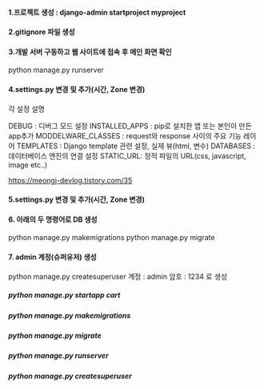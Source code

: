 #### 1.프로젝트 생성 : django-admin startproject myproject

#### 2.gitignore 파일 생성

#### 3.개발 서버 구동하고 웹 사이트에 접속 후 메인 화면 확인

python manage.py runserver

#### 4.settings.py 변경 및 추가(시간, Zone 변경)

각 설정 설명

DEBUG : 디버그 모드 설정
INSTALLED_APPS : pip로 설치한 앱 또는 본인이 만든 app추가
MODDELWARE_CLASSES : request와 response 사이의 주요 기능 레이어
TEMPLATES : Django template 관련 설정, 실제 뷰(html, 변수)
DATABASES : 데이터베이스 엔진의 연결 설정
STATIC_URL: 정적 파일의 URL(css, javascript, image etc..)

https://meongj-devlog.tistory.com/35

#### 5.settings.py 변경 및 추가(시간, Zone 변경)

#### 6. 아래의 두 명령어로 DB 생성

python manage.py makemigrations
python manage.py migrate

#### 7. admin 계정(슈퍼유저) 생성

python manage.py createsuperuser
계정 : admin
암호 : 1234 로 생성

##### python manage.py startapp cart

##### python manage.py makemigrations

##### python manage.py migrate

##### python manage.py runserver

##### python manage.py createsuperuser
